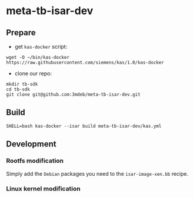 # meta-tb-isar-dev

## Prepare

* get `kas-docker` script:

```
wget -O ~/bin/kas-docker https://raw.githubusercontent.com/siemens/kas/1.0/kas-docker
```

* clone our repo:

```
mkdir tb-sdk
cd tb-sdk
git clone git@github.com:3mdeb/meta-tb-isar-dev.git
```

## Build

```
SHELL=bash kas-docker --isar build meta-tb-isar-dev/kas.yml
```

## Development

### Rootfs modification

Simply add the `Debian` packages you need to the `isar-image-xen.bb` recipe.

### Linux kernel modification

